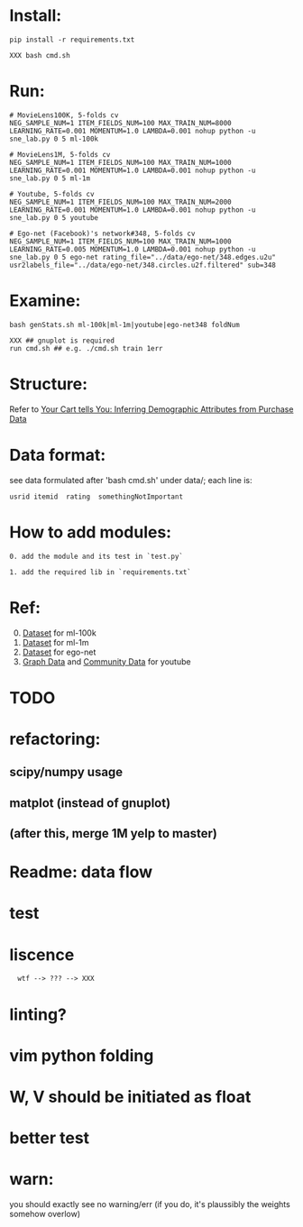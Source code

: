 # Install:
  ```
  pip install -r requirements.txt
  ```
  ```
  XXX bash cmd.sh
  ```
# Run:
  ```
  # MovieLens100K, 5-folds cv
  NEG_SAMPLE_NUM=1 ITEM_FIELDS_NUM=100 MAX_TRAIN_NUM=8000 LEARNING_RATE=0.001 MOMENTUM=1.0 LAMBDA=0.001 nohup python -u sne_lab.py 0 5 ml-100k

  # MovieLens1M, 5-folds cv
  NEG_SAMPLE_NUM=1 ITEM_FIELDS_NUM=100 MAX_TRAIN_NUM=1000 LEARNING_RATE=0.001 MOMENTUM=1.0 LAMBDA=0.001 nohup python -u sne_lab.py 0 5 ml-1m

  # Youtube, 5-folds cv
  NEG_SAMPLE_NUM=1 ITEM_FIELDS_NUM=100 MAX_TRAIN_NUM=2000 LEARNING_RATE=0.001 MOMENTUM=1.0 LAMBDA=0.001 nohup python -u sne_lab.py 0 5 youtube

  # Ego-net (Facebook)'s network#348, 5-folds cv
  NEG_SAMPLE_NUM=1 ITEM_FIELDS_NUM=100 MAX_TRAIN_NUM=1000 LEARNING_RATE=0.005 MOMENTUM=1.0 LAMBDA=0.001 nohup python -u sne_lab.py 0 5 ego-net rating_file="../data/ego-net/348.edges.u2u" usr2labels_file="../data/ego-net/348.circles.u2f.filtered" sub=348
  ```
# Examine:
  ```
  bash genStats.sh ml-100k|ml-1m|youtube|ego-net348 foldNum
  ```
  ```
  XXX ## gnuplot is required
  run cmd.sh ## e.g. ./cmd.sh train 1err
  ```

# Structure:
  Refer to [Your Cart tells You: Inferring Demographic Attributes from Purchase Data](https://github.com/LplusKira/SNE_lab/blob/master/doc/WSDM2016_wang.pdf)

# Data format:
  see data formulated after 'bash cmd.sh' under data/; each line is:
  ```
  usrid	itemid	rating	somethingNotImportant
  ```

# How to add modules:
  ```
  0. add the module and its test in `test.py`
  ```
  ```
  1. add the required lib in `requirements.txt`
  ```

# Ref:
  0. [Dataset](http://files.grouplens.org/datasets/movielens/ml-100k.zip) for ml-100k
  1. [Dataset](http://files.grouplens.org/datasets/movielens/ml-1m.zip) for ml-1m
  2. [Dataset](http://snap.stanford.edu/data/facebook.tar.gz) for ego-net
  3. [Graph Data](http://snap.stanford.edu/data/bigdata/communities/com-youtube.ungraph.txt.gz) and [Community Data](http://snap.stanford.edu/data/bigdata/communities/com-youtube.all.cmty.txt.gz) for youtube

# TODO
# refactoring:
## scipy/numpy usage
## matplot (instead of gnuplot)
## (after this, merge 1M yelp to master)
# Readme: data flow
# test
# liscence
```
  wtf --> ??? --> XXX
```
# linting?
# vim python folding
# W, V should be initiated as float
# better test

# warn:
  you should exactly see no warning/err
  (if you do, it's plaussibly the weights somehow overlow)

